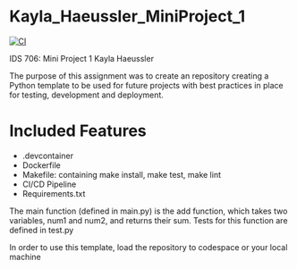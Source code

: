 # Kayla_Haeussler_MiniProject_1

[![CI](https://github.com/nogibjj/Kayla_Haeussler_MiniProject_1/actions/workflows/hello.yml/badge.svg)](https://github.com/nogibjj/Kayla_Haeussler_MiniProject_1/actions/workflows/hello.yml)


IDS 706: Mini Project 1
Kayla Haeussler

The purpose of this assignment was to create an repository creating a  Python template to be used for future projects with best practices in place for testing, development and deployment.


# Included Features
- .devcontainer
- Dockerfile
- Makefile: containing make install, make test, make lint
- CI/CD Pipeline
- Requirements.txt

The main function (defined in main.py) is the add function, which takes two variables, num1 and num2, and returns their sum. Tests for this function are defined in test.py

In order to use this template, load the repository to codespace or your local machine
